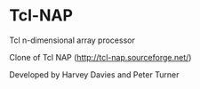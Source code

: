 # Tcl-NAP

Tcl n-dimensional array processor

Clone of Tcl NAP (http://tcl-nap.sourceforge.net/)

Developed by Harvey Davies and Peter Turner
